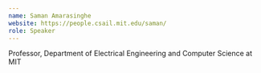 ```yaml
---
name: Saman Amarasinghe
website: https://people.csail.mit.edu/saman/
role: Speaker
---
```


Professor, Department of Electrical Engineering and Computer Science at MIT
